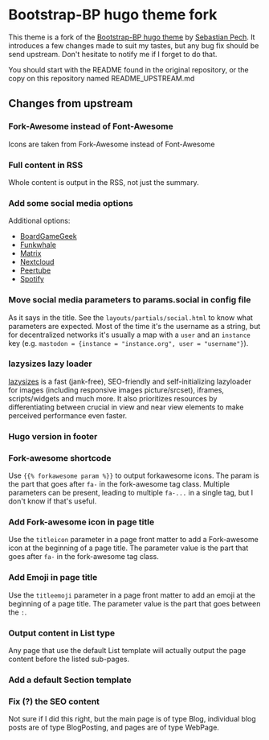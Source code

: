 # Bootstrap-BP hugo theme fork

This theme is a fork of the [Bootstrap-BP hugo theme](https://github.com/spech66/bootstrap-bp-hugo-theme) by [Sebastian Pech](https://www.spech.de). It introduces a few changes made to suit my tastes, but any bug fix should be send upstream. Don't hesitate to notify me if I forget to do that.

You should start with the README found in the original repository, or the copy on this repository named README_UPSTREAM.md

## Changes from upstream

### Fork-Awesome instead of Font-Awesome

Icons are taken from Fork-Awesome instead of Font-Awesome

### Full content in RSS

Whole content is output in the RSS, not just the summary.

### Add some social media options

Additional options:

- [BoardGameGeek](https://boardgamegeek.com/)
- [Funkwhale](https://funkwhale.audio/)
- [Matrix](https://matrix.org/)
- [Nextcloud](https://nextcloud.com/)
- [Peertube](https://joinpeertube.org/)
- [Spotify](https://open.spotify.com/)

### Move social media parameters to params.social in config file

As it says in the title. See the `layouts/partials/social.html` to know what parameters are expected. Most of the time it's the username as a string, but for decentralized networks it's usually a map with a `user` and an `instance` key (e.g. `mastodon = {instance = "instance.org", user = "username"}`).

### lazysizes lazy loader

[lazysizes](https://github.com/aFarkas/lazysizes) is a fast (jank-free), SEO-friendly and self-initializing lazyloader for images (including responsive images picture/srcset), iframes, scripts/widgets and much more. It also prioritizes resources by differentiating between crucial in view and near view elements to make perceived performance even faster.

### Hugo version in footer

### Fork-awesome shortcode

Use `{{% forkawesome param %}}` to output forkawesome icons. The param is the part that goes after `fa-` in the fork-awesome tag class. Multiple parameters can be present, leading to multiple `fa-...` in a single tag, but I don't know if that's useful.

### Add Fork-awesome icon in page title

Use the `titleicon` parameter in a page front matter to add a Fork-awesome icon at the beginning of a page title. The parameter value is the part that goes after `fa-` in the fork-awesome tag class.

### Add Emoji in page title

Use the `titleemoji` parameter in a page front matter to add an emoji at the beginning of a page title. The parameter value is the part that goes between the `:`.

### Output content in List type

Any page that use the default List template will actually output the page content before the listed sub-pages.

### Add a default Section template

### Fix (?) the SEO content

Not sure if I did this right, but the main page is of type Blog, individual blog posts are of type BlogPosting, and pages are of type WebPage.

